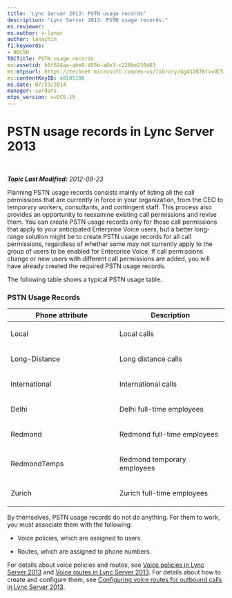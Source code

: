 ```yaml
---
title: 'Lync Server 2013: PSTN usage records'
description: "Lync Server 2013: PSTN usage records."
ms.reviewer: 
ms.author: v-lanac
author: lanachin
f1.keywords:
- NOCSH
TOCTitle: PSTN usage records
ms:assetid: b5f624aa-abe8-455b-a8e3-c228be230463
ms:mtpsurl: https://technet.microsoft.com/en-us/library/Gg412878(v=OCS.15)
ms:contentKeyID: 48185188
ms.date: 07/23/2014
manager: serdars
mtps_version: v=OCS.15
---
```


# PSTN usage records in Lync Server 2013

<div data-xmlns="http://www.w3.org/1999/xhtml">

<div class="topic" data-xmlns="http://www.w3.org/1999/xhtml" data-msxsl="urn:schemas-microsoft-com:xslt" data-cs="https://msdn.microsoft.com/">

<div data-asp="https://msdn2.microsoft.com/asp">



</div>

<div id="mainSection">

<div id="mainBody">

<span> </span>

_**Topic Last Modified:** 2012-09-23_

Planning PSTN usage records consists mainly of listing all the call permissions that are currently in force in your organization, from the CEO to temporary workers, consultants, and contingent staff. This process also provides an opportunity to reexamine existing call permissions and revise them. You can create PSTN usage records only for those call permissions that apply to your anticipated Enterprise Voice users, but a better long-range solution might be to create PSTN usage records for all call permissions, regardless of whether some may not currently apply to the group of users to be enabled for Enterprise Voice. If call permissions change or new users with different call permissions are added, you will have already created the required PSTN usage records.

The following table shows a typical PSTN usage table.

### PSTN Usage Records

<table>
<colgroup>
<col style="width: 50%" />
<col style="width: 50%" />
</colgroup>
<thead>
<tr class="header">
<th>Phone attribute</th>
<th>Description</th>
</tr>
</thead>
<tbody>
<tr class="odd">
<td><p>Local</p></td>
<td><p>Local calls</p></td>
</tr>
<tr class="even">
<td><p>Long-Distance</p></td>
<td><p>Long distance calls</p></td>
</tr>
<tr class="odd">
<td><p>International</p></td>
<td><p>International calls</p></td>
</tr>
<tr class="even">
<td><p>Delhi</p></td>
<td><p>Delhi full-time employees</p></td>
</tr>
<tr class="odd">
<td><p>Redmond</p></td>
<td><p>Redmond full-time employees</p></td>
</tr>
<tr class="even">
<td><p>RedmondTemps</p></td>
<td><p>Redmond temporary employees</p></td>
</tr>
<tr class="odd">
<td><p>Zurich</p></td>
<td><p>Zurich full-time employees</p></td>
</tr>
</tbody>
</table>


By themselves, PSTN usage records do not do anything. For them to work, you must associate them with the following:

  - Voice policies, which are assigned to users.

  - Routes, which are assigned to phone numbers.

For details about voice policies and routes, see [Voice policies in Lync Server 2013](lync-server-2013-voice-policies.md) and [Voice routes in Lync Server 2013](lync-server-2013-voice-routes.md). For details about how to create and configure them, see [Configuring voice routes for outbound calls in Lync Server 2013](lync-server-2013-configuring-voice-routes-for-outbound-calls.md).

</div>

<span> </span>

</div>

</div>

</div>

